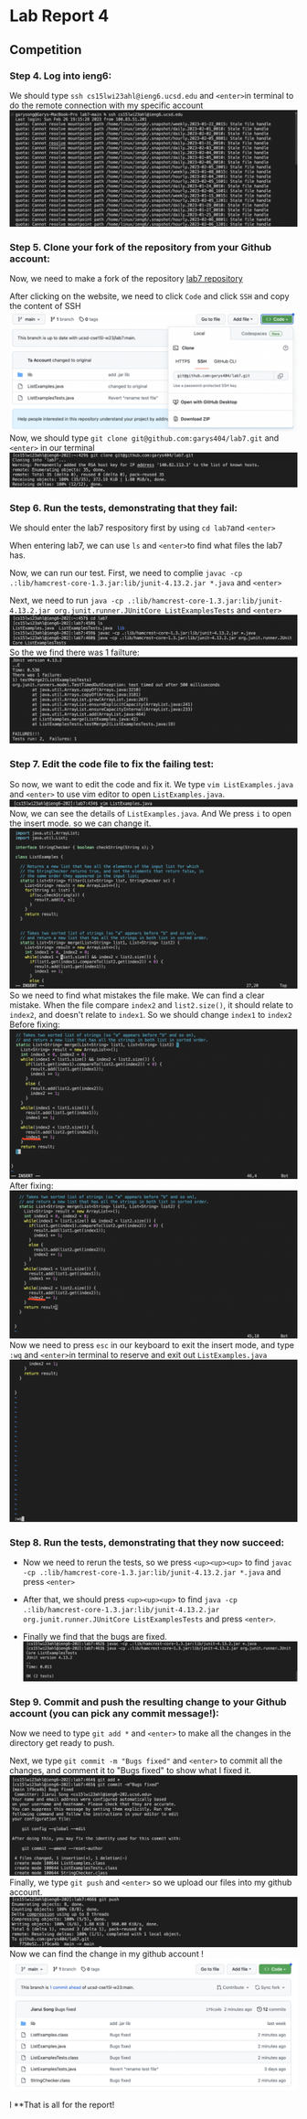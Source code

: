 # Lab Report 4
## Competition

### Step 4. Log into ieng6:
We should type `ssh cs15lwi23ahl@ieng6.ucsd.edu` and `<enter>`in terminal to do the remote connection with my specific account
   ![Image](Step4.png)

### Step 5. Clone your fork of the repository from your Github account:
Now, we need to make a fork of the repository [lab7 repository](https://github.com/ucsd-cse15l-w23/lab7)

After clicking on the website, we need to click `Code` and click `SSH` and copy the content of SSH
   ![Image](Step5.1.png)
Now, we should type `git clone git@github.com:garys404/lab7.git` and `<enter>` in our terminal
   ![Image](Step5.2.png)

### Step 6. Run the tests, demonstrating that they fail:
We should enter the lab7 respository first by using `cd lab7`and `<enter>`

When entering lab7, we can use `ls` and `<enter>`to find what files the lab7 has.

Now, we can run our test. First, we need to complie `javac -cp .:lib/hamcrest-core-1.3.jar:lib/junit-4.13.2.jar *.java` and `<enter>`

Next, we need to run `java -cp .:lib/hamcrest-core-1.3.jar:lib/junit-4.13.2.jar org.junit.runner.JUnitCore ListExamplesTests` and `<enter>`
   ![Image](Step6.1.png)
So the we find there was 1 failture:
   ![Image](Step6.2.png)
   
### Step 7. Edit the code file to fix the failing test:
So now, we want to edit the code and fix it. We type `vim ListExamples.java` and `<enter>` to use vim editor to open `ListExamples.java`.
   ![Image](Step7.1.png)
Now, we can see the details of `ListExamples.java`. And We press `i` to open the insert mode. so we can change it.
   ![Image](Step7.2.png)
So we need to find what mistakes the file make. We can find a clear mistake. When the file compare `index2` and `list2.size()`, it should relate to `index2`, and doesn't relate to `index1`. So we should change `index1` to `index2` 
Before fixing:
   ![Image](Step7.3.png)
After fixing:
   ![Image](Step7.4.png)
Now we need to press `esc` in our keyboard to exit the insert mode, and type `:wq` and `<enter>`in terminal to reserve and exit out `ListExamples.java`
   ![Image](Step7.5.png)

### Step 8. Run the tests, demonstrating that they now succeed:
* Now we need to rerun the tests, so we press `<up><up><up>` to find `javac -cp .:lib/hamcrest-core-1.3.jar:lib/junit-4.13.2.jar *.java` and press `<enter>`

* After that, we should press `<up><up><up>` to find `java -cp .:lib/hamcrest-core-1.3.jar:lib/junit-4.13.2.jar org.junit.runner.JUnitCore ListExamplesTests` and press `<enter>`.

* Finally we find that the bugs are fixed.
   ![Image](Step8.1.png)

### Step 9. Commit and push the resulting change to your Github account (you can pick any commit message!):
Now we need to type `git add *` and `<enter>` to make all the changes in the directory get ready to push.

Next, we type `git commit -m "Bugs fixed"` and `<enter>` to commit all the changes, and comment it to "Bugs fixed" to show what I fixed it.
   ![Image](Step9.1.png)
Finally, we type `git push` and `<enter>` so we upload our files into my github account.
   ![Image](Step9.2.png)
Now we can find the change in my github account !
   ![Image](Step9.3.png)

l
**That is all for the report!

